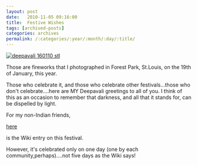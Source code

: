 ```yaml
---
layout: post
date:	2010-11-05 09:16:00
title:  Festive Wishes
tags: [archived-posts]
categories: archives
permalink: /:categories/:year/:month/:day/:title/
---
```

<a href="http://s835.photobucket.com/albums/zz275/dffrntpx/?action=view&current=IMG_6526.jpg" target="_blank"><img src="http://i835.photobucket.com/albums/zz275/dffrntpx/IMG_6526.jpg" border="0" alt="deepavali  160110 stl"></a>

Those are fireworks that I photographed in Forest Park, St.Louis, on the 19th of January, this year.


Those who celebrate it, and those who celebrate other festivals...those who don't celebrate....here are MY Deepavali greetings to all of you. I think of this as an occasion to remember that darkness, and all that it stands for, can be dispelled by light.


For my non-Indian friends, 

<a href="http://en.wikipedia.org/wiki/Diwali"> here </a>

is the Wiki entry on this festival.

However, it's celebrated only on one day (one by each community,perhaps)....not five days as the Wiki says!
